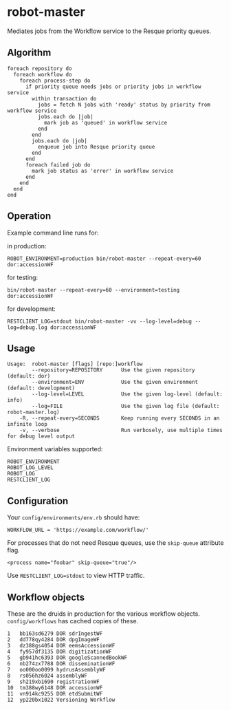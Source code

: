 robot-master
============

Mediates jobs from the Workflow service to the Resque priority queues.

Algorithm
---------

    foreach repository do
      foreach workflow do
	    foreach process-step do
		  if priority queue needs jobs or priority jobs in workflow service
			within transaction do
			  jobs = fetch N jobs with 'ready' status by priority from workflow service
			  jobs.each do |job|
			    mark job as 'queued' in workflow service
			  end
			end
			jobs.each do |job|
			  enqueue job into Resque priority queue
			end
		  end
          foreach failed job do
  	        mark job status as 'error' in workflow service
  	      end
		end
	  end
	end

Operation
---------

Example command line runs for:

in production:

    ROBOT_ENVIRONMENT=production bin/robot-master --repeat-every=60 dor:accessionWF

for testing:

    bin/robot-master --repeat-every=60 --environment=testing dor:accessionWF
	
for development:

    RESTCLIENT_LOG=stdout bin/robot-master -vv --log-level=debug --log=debug.log dor:accessionWF
	
Usage
-----

    Usage:	robot-master [flags] [repo:]workflow
            --repository=REPOSITORY      Use the given repository (default: dor)
            --environment=ENV            Use the given environment (default: development)
            --log-level=LEVEL            Use the given log-level (default: info)
            --log=FILE                   Use the given log file (default: robot-master.log)
        -R, --repeat-every=SECONDS       Keep running every SECONDS in an infinite loop
        -v, --verbose                    Run verbosely, use multiple times for debug level output
      
      
Environment variables supported:

    ROBOT_ENVIRONMENT
    ROBOT_LOG_LEVEL
    ROBOT_LOG
    RESTCLIENT_LOG
    
Configuration
-------------

Your `config/environments/env.rb` should have:

    WORKFLOW_URL = 'https://example.com/workflow/'
	
For processes that do not need Resque queues, use the `skip-queue` attribute flag.

    <process name="foobar" skip-queue="true"/>

Use `RESTCLIENT_LOG=stdout` to view HTTP traffic.

Workflow objects
----------------

These are the druids in production for the various workflow objects. `config/workflows` has cached copies of these.

    1	bb163sd6279	DOR sdrIngestWF	 	 	 	 	 	 	 
    2	dd778qy4284	DOR dpgImageWF
    3	dz388gs4054	DOR eemsAccessionWF
    4	fy957df3135	DOR digitizationWF
    5	gb941hc6393	DOR googleScannedBookWF
    6	nb274zx7788	DOR disseminationWF
    7	oo000oo0099	hydrusAssemblyWF
    8	rs056hz6024	assemblyWF
    9	sh219xb1690	registrationWF
    10	tm388wy6148	DOR accessionWF
    11	vn914kc9255	DOR etdSubmitWF
    12	yp220bx1022	Versioning Workflow


